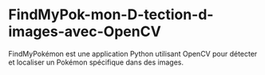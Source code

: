 # FindMyPok-mon-D-tection-d-images-avec-OpenCV
FindMyPokémon est une application Python utilisant OpenCV pour détecter et localiser un Pokémon spécifique dans des images.
